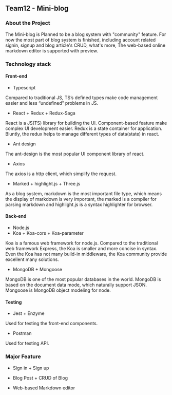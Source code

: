 ## Team12 -  Mini-blog

### About the Project

The Mini-blog is Planned to be a blog system with "community" feature. For now the most part of blog system is finished, including account related signin, signup and blog article's CRUD, what's more, The web-based online markdown editor is supported with preview.

### Technology stack

#### Front-end

- Typescript

Compared to traditional JS, TS’s defined types make code management easier and less “undefined” problems in JS. 

- React + Redux + Redux-Saga

React is a JS(TS) library for building the UI. Component-based feature make complex UI development easier. Redux is a state container for application. Bluntly, the redux helps to manage different types of data(state) in react. 

- Ant design

The ant-design is the most popular UI component library of react. 

- Axios

The axios is a http client, which simplify the request.

- Marked + highlight.js + Three.js

As a blog system, markdown is the most important file type, which means the display of markdown is very important, the marked is a compiler for parsing markdown and highlight.js is a syntax highlighter for browser. 

#### Back-end

- Node.js
- Koa + Koa-cors + Koa-parameter

Koa is a famous web framework for node.js. Compared to the traditional web framework Express, the Koa is smaller and more concise in syntax. Even the Koa has not many build-in middleware, the Koa community provide excellent many solutions.

- MongoDB + Mongoose

MongoDB is one of the most popular databases in the world. MongoDB is based on the document data mode, which naturally support JSON. Mongoose is MongoDB object modeling for node.

#### Testing

- Jest + Enzyme

Used for testing the front-end components.

- Postman

Used for testing API.

### Major Feature

- Sign in + Sign up

- Blog Post + CRUD of Blog

- Web-based Markdown editor

 



